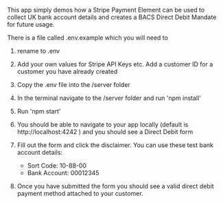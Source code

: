 This app simply demos how a Stripe Payment Element can be used to collect UK bank account details and creates a BACS Direct Debit Mandate for future usage.

There is a file called .env.example which you will need to 
1. rename to .env 
2. Add your own values for Stripe API Keys etc. Add a customer ID for a customer you have already created
3. Copy the .env file into the /server folder
4. In the terminal navigate to the /server folder and run 'npm install'
5. Run 'npm start'
6. You should be able to navigate to your app locally (default is http://localhost:4242 ) and you should see a Direct Debit form
7. Fill out the form and click the disclaimer. You can use these test bank account details:
    - Sort Code: 10-88-00
    - Bank Account: 00012345
  
8. Once you have submitted the form you should see a valid direct debit payment method attached to your customer.
